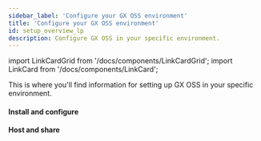 ```yaml
---
sidebar_label: 'Configure your GX OSS environment'
title: 'Configure your GX OSS environment'
id: setup_overview_lp
description: Configure GX OSS in your specific environment.
---
```


import LinkCardGrid from '/docs/components/LinkCardGrid';
import LinkCard from '/docs/components/LinkCard';

<p class="DocItem__header-description">This is where you'll find information for setting up GX OSS in your specific environment.</p>

#### Install and configure

<LinkCardGrid>
  <LinkCard topIcon label="GX OSS installation and configuration workflow" description="Learn more about the GX installation and configuration process" href="/docs/guides/setup/setup_overview" icon="/img/workflow_icon.svg" />
  <LinkCard topIcon label="Install GX with source data system dependencies" description="Install and configure GX" href="/docs/guides/setup/installation/install_gx" icon="/img/install_icon.svg" />
  <LinkCard topIcon label="Configure Data Contexts" description="Instantiate and convert a Data Context" href="/docs/guides/setup/configure_data_contexts_lp" icon="/img/configure_icon.svg"  />
  <LinkCard topIcon label="Configure Expectation Stores" description="Configure a store for your Expectations" href="/docs/guides/setup/configuring_metadata_stores/configure_expectation_stores" icon="/img/configure_icon.svg" />
  <LinkCard topIcon label="Configure Validation Result Stores" description="Configure a store for your Validation Results" href="/docs/guides/setup/configuring_metadata_stores/configure_result_stores" icon="/img/configure_icon.svg" />
  <LinkCard topIcon label="Configure a MetricStore" description="Configure a store for Metrics computed during Validation" href="/docs/guides/setup/configuring_metadata_stores/how_to_configure_a_metricsstore" icon="/img/configure_icon.svg" />
</LinkCardGrid>

#### Host and share

<LinkCardGrid>
  <LinkCard topIcon label="Host and share Data Docs" description="Host and share Data Docs stored on a filesystem or a source data system" href="/docs/guides/setup/configuring_data_docs/host_and_share_data_docs" icon="/img/host_and_share_icon.svg"  />
</LinkCardGrid>
